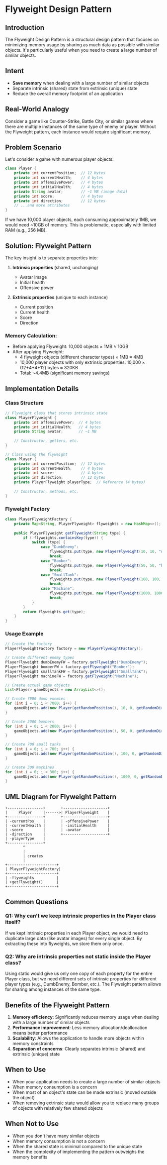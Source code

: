# Flyweight Design Pattern

## Introduction
The Flyweight Design Pattern is a structural design pattern that focuses on minimizing memory usage by sharing as much data as possible with similar objects. It's particularly useful when you need to create a large number of similar objects.

## Intent
- **Save memory** when dealing with a large number of similar objects
- Separate intrinsic (shared) state from extrinsic (unique) state
- Reduce the overall memory footprint of an application

## Real-World Analogy
Consider a game like Counter-Strike, Battle City, or similar games where there are multiple instances of the same type of enemy or player. Without the Flyweight pattern, each instance would require significant memory.

## Problem Scenario
Let's consider a game with numerous player objects:

```java
class Player {
    private int currentPosition;  // 12 bytes
    private int currentHealth;    // 4 bytes
    private int offensivePower;   // 4 bytes
    private int initialHealth;    // 4 bytes
    private String avatar;        // ~1 MB (image data)
    private int score;            // 4 bytes
    private int direction;        // 12 bytes
    // ...and more attributes
}
```

If we have 10,000 player objects, each consuming approximately 1MB, we would need ~10GB of memory. This is problematic, especially with limited RAM (e.g., 256 MB).

## Solution: Flyweight Pattern

The key insight is to separate properties into:

1. **Intrinsic properties** (shared, unchanging)
   - Avatar image
   - Initial health
   - Offensive power

2. **Extrinsic properties** (unique to each instance)
   - Current position
   - Current health
   - Score
   - Direction

### Memory Calculation:
- Before applying Flyweight: 10,000 objects × 1MB ≈ 10GB
- After applying Flyweight: 
  - 4 flyweight objects (different character types) × 1MB ≈ 4MB
  - 10,000 player objects with only extrinsic properties: 10,000 × (12+4+4+12) bytes ≈ 320KB
  - Total: ~4.4MB (significant memory savings)

## Implementation Details

### Class Structure

```java
// Flyweight class that stores intrinsic state
class PlayerFlyweight {
    private int offensivePower;  // 4 bytes
    private int initialHealth;   // 4 bytes
    private String avatar;       // ~1 MB
    
    // Constructor, getters, etc.
}

// Class using the flyweight
class Player {
    private int currentPosition;  // 12 bytes
    private int currentHealth;    // 4 bytes
    private int score;            // 4 bytes
    private int direction;        // 12 bytes
    private PlayerFlyweight playerType;  // Reference (4 bytes)
    
    // Constructor, methods, etc.
}
```

### Flyweight Factory

```java
class PlayerFlyweightFactory {
    private Map<String, PlayerFlyweight> flyweights = new HashMap<>();
    
    public PlayerFlyweight getFlyweight(String type) {
        if (!flyweights.containsKey(type)) {
            switch (type) {
                case "DumbEnemy":
                    flyweights.put(type, new PlayerFlyweight(10, 10, "dumb_enemy.png"));
                    break;
                case "Bomber":
                    flyweights.put(type, new PlayerFlyweight(50, 50, "bomber.png"));
                    break;
                case "SmallTank":
                    flyweights.put(type, new PlayerFlyweight(100, 100, "small_tank.png"));
                    break;
                case "Machine":
                    flyweights.put(type, new PlayerFlyweight(1000, 1000, "machine.png"));
                    break;
            }
        }
        return flyweights.get(type);
    }
}
```

### Usage Example

```java
// Create the factory
PlayerFlyweightFactory factory = new PlayerFlyweightFactory();

// Create different enemy types
PlayerFlyweight dumbEnemyFW = factory.getFlyweight("DumbEnemy");
PlayerFlyweight bomberFW = factory.getFlyweight("Bomber");
PlayerFlyweight smallTankFW = factory.getFlyweight("SmallTank");
PlayerFlyweight machineFW = factory.getFlyweight("Machine");

// Create actual game objects
List<Player> gameObjects = new ArrayList<>();

// Create 7000 dumb enemies
for (int i = 0; i < 7000; i++) {
    gameObjects.add(new Player(getRandomPosition(), 10, 0, getRandomDirection(), dumbEnemyFW));
}

// Create 2000 bombers
for (int i = 0; i < 2000; i++) {
    gameObjects.add(new Player(getRandomPosition(), 50, 0, getRandomDirection(), bomberFW));
}

// Create 700 small tanks
for (int i = 0; i < 700; i++) {
    gameObjects.add(new Player(getRandomPosition(), 100, 0, getRandomDirection(), smallTankFW));
}

// Create 300 machines
for (int i = 0; i < 300; i++) {
    gameObjects.add(new Player(getRandomPosition(), 1000, 0, getRandomDirection(), machineFW));
}
```

## UML Diagram for Flyweight Pattern

```
+----------------+       +--------------------+
|     Player     |------>| PlayerFlyweight    |
+----------------+       +--------------------+
| -currentPos    |       | -offensivePower    |
| -currentHealth |       | -initialHealth     |
| -score         |       | -avatar            |
| -direction     |       +--------------------+
| -playerType    |
+----------------+
        ^
        |
        | creates
        |
+----------------------+
| PlayerFlyweightFactory|
+----------------------+
| -flyweights          |
| +getFlyweight()      |
+----------------------+
```

## Common Questions

### Q1: Why can't we keep intrinsic properties in the Player class itself?
If we kept intrinsic properties in each Player object, we would need to duplicate large data (like avatar images) for every single object. By extracting these into flyweights, we store them only once.

### Q2: Why are intrinsic properties not static inside the Player class?
Using static would give us only one copy of each property for the entire Player class, but we need different sets of intrinsic properties for different player types (e.g., DumbEnemy, Bomber, etc.). The Flyweight pattern allows for sharing among instances of the same type.

## Benefits of the Flyweight Pattern

1. **Memory efficiency**: Significantly reduces memory usage when dealing with a large number of similar objects
2. **Performance improvement**: Less memory allocation/deallocation means better performance
3. **Scalability**: Allows the application to handle more objects within memory constraints
4. **Separation of concerns**: Clearly separates intrinsic (shared) and extrinsic (unique) state

## When to Use

- When your application needs to create a large number of similar objects
- When memory consumption is a concern
- When most of an object's state can be made extrinsic (moved outside the object)
- When removing extrinsic state would allow you to replace many groups of objects with relatively few shared objects

## When Not to Use

- When you don't have many similar objects
- When memory consumption is not a concern
- When the shared state is minimal compared to the unique state
- When the complexity of implementing the pattern outweighs the memory benefits